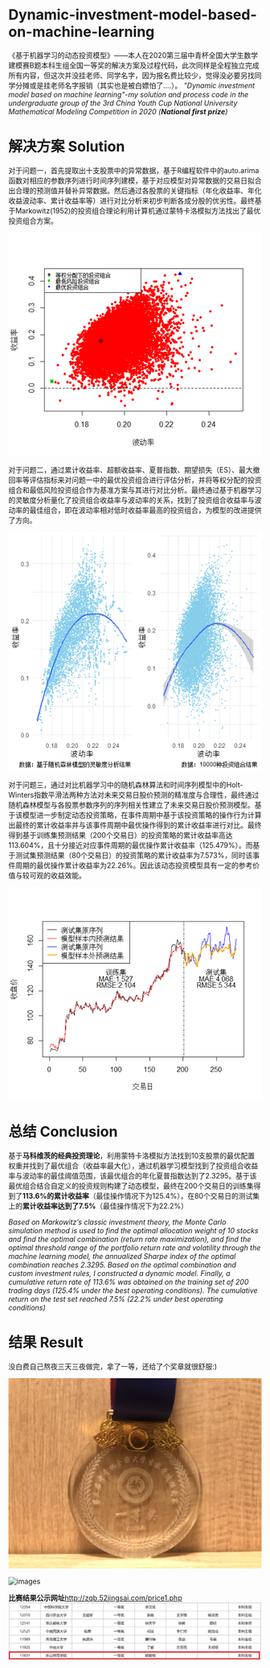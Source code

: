# Dynamic-investment-model-based-on-machine-learning
《基于机器学习的动态投资模型》——本人在2020第三届中青杯全国大学生数学建模赛B题本科生组全国一等奖的解决方案及过程代码，此次同样是全程独立完成所有内容，但这次并没挂老师、同学名字，因为报名费比较少，觉得没必要另找同学分摊或是挂老师名字报销（其实也是被白嫖怕了....）。
*"Dynamic investment model based on machine learning"-my solution and process code in the undergraduate group of the 3rd China Youth Cup National University Mathematical Modeling Competition in 2020 (**National first prize**)*

# 解决方案 Solution
对于问题一，首先提取出十支股票中的异常数据，基于R编程软件中的auto.arima函数对相应的参数序列进行时间序列建模，基于对应模型对异常数据的交易日拟合出合理的预测值并替补异常数据。然后通过各股票的关键指标（年化收益率、年化收益波动率、累计收益率等）进行对比分析来初步判断各成分股的优劣性。最终基于Markowitz(1952)的投资组合理论利用计算机通过蒙特卡洛模拟方法找出了最优投资组合方案。

![images](https://github.com/Leo1998-Lu/Dynamic-investment-model-based-on-machine-learning/blob/master/pic/%E9%80%9A%E8%BF%87%E8%92%99%E7%89%B9%E5%8D%A1%E6%B4%9B%E6%A8%A1%E6%8B%9F10000%E6%94%AF%E6%8A%95%E8%B5%84%E7%BB%84%E5%90%88%E7%9A%84%E6%94%B6%E7%9B%8A%E7%8E%87%E4%B8%8E%E6%B3%A2%E5%8A%A8%E7%8E%87%E5%88%86%E5%B8%83%E6%95%A3%E7%82%B9%E5%9B%BE.png)

对于问题二，通过累计收益率、超额收益率、夏普指数、期望损失（ES）、最大撤回率等评估指标来对问题一中的最优投资组合进行评估分析，并将等权分配的投资组合和最低风险投资组合作为基准方案与其进行对比分析。最终通过基于机器学习的灵敏度分析量化了投资组合收益率与波动率的关系，找到了投资组合收益率与波动率的最佳组合，即在波动率相对低时收益率最高的投资组合，为模型的改进提供了方向。

![images](https://github.com/Leo1998-Lu/Dynamic-investment-model-based-on-machine-learning/blob/master/pic/%E5%9F%BA%E4%BA%8E%E9%9A%8F%E6%9C%BA%E6%A3%AE%E6%9E%97%E6%A8%A1%E5%9E%8B%E7%9A%84%E7%81%B5%E6%95%8F%E5%BA%A6%E5%88%86%E6%9E%90%E5%92%8C%E5%8E%9F%E6%A8%A1%E6%8B%9F%E7%9A%8410000%E7%A7%8D%E6%8A%95%E8%B5%84%E7%BB%84%E5%90%88%E7%BB%93%E6%9E%9C%E8%BF%9B%E8%A1%8C%E5%B2%AD%E5%9B%9E%E5%BD%92%E7%BB%93%E6%9E%9C%E5%AF%B9%E6%AF%94.png)

对于问题三，通过对比机器学习中的随机森林算法和时间序列模型中的Holt-Winters指数平滑法两种方法对未来交易日股价预测的精准度与合理性，最终通过随机森林模型与各股票参数序列的序列相关性建立了未来交易日股价预测模型。基于该模型进一步制定动态投资策略，在事件周期中基于该投资策略的操作行为计算出最终的累计收益率并与该事件周期中最优操作得到的累计收益率进行对比。最终得到基于训练集预测结果（200个交易日）的投资策略的累计收益率高达113.604%，且十分接近对应事件周期的最优操作累计收益率（125.479%）。而基于测试集预测结果（80个交易日）的投资策略的累计收益率为7.573%，同时该事件周期的最优操作累计收益率为22.26%。因此该动态投资模型具有一定的参考价值与较可观的收益效能。

![images](https://github.com/Leo1998-Lu/Dynamic-investment-model-based-on-machine-learning/blob/master/pic/%E5%9F%BA%E4%BA%8E%E9%9A%8F%E6%9C%BA%E6%A3%AE%E6%9E%97%E7%9A%84%E8%82%A1%E7%A5%A8%E6%94%B6%E7%9B%98%E4%BB%B7%E6%A0%BC%E9%A2%84%E6%B5%8B%E6%A8%A1%E5%9E%8B%E7%9A%84%E6%B5%8B%E8%AF%95%E7%BB%93%E6%9E%9C%E5%AF%B9%E6%AF%94.png)

# 总结 Conclusion
基于**马科维茨的经典投资理论**，利用蒙特卡洛模拟方法找到10支股票的最优配置权重并找到了最优组合（收益率最大化），通过机器学习模型找到了投资组合收益率与波动率的最佳阈值范围，该最优组合的年化夏普指数达到了2.3295。基于该最优组合结合自定义的投资规则构建了动态模型，最终在200个交易日的训练集得到了**113.6%的累计收益率**（最佳操作情况下为125.4%），在80个交易日的测试集上的**累计收益率达到了7.5%**（最佳操作情况下为22.2%）

*Based on Markowitz’s classic investment theory, the Monte Carlo simulation method is used to find the optimal allocation weight of 10 stocks and find the optimal combination (return rate maximization), and find the optimal threshold range of the portfolio return rate and volatility through the machine learning model, the annualized Sharpe index of the optimal combination reaches 2.3295. Based on the optimal combination and custom investment rules, I constructed a dynamic model. Finally, a cumulative return rate of 113.6% was obtained on the training set of 200 trading days (125.4% under the best operating conditions). The cumulative return on the test set reached 7.5% (22.2% under best operating conditions)*

# 结果 Result
没白费自己熬夜三天三夜做完，拿了一等，还给了个奖章就很舒服:)

![images](https://github.com/Leo1998-Lu/Dynamic-investment-model-based-on-machine-learning/blob/master/pic/National%20First%20Prize%20Medal.jpg)

![images](https://github.com/Leo1998-Lu/Dynamic-investment-model-based-on-machine-learning/blob/master/pic/National%20First%20Prize.png)

**比赛结果公示网址**http://zqb.52jingsai.com/price1.php
![images](https://github.com/Leo1998-Lu/Dynamic-investment-model-based-on-machine-learning/blob/master/pic/list.png)
